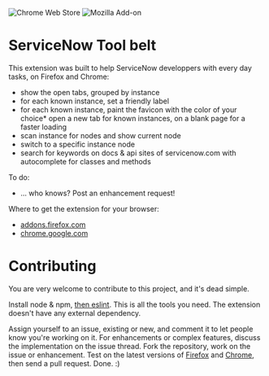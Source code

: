 ![Chrome Web Store](https://img.shields.io/chrome-web-store/users/jflcifhpkilfaomlnikfaaccmpidkmln.svg?label=chrome%20users&logo=google)
![Mozilla Add-on](https://img.shields.io/amo/users/snow-tool-belt.svg?label=firefox%20users&logo=mozilla)
# ServiceNow Tool belt

This extension was built to help ServiceNow developpers with every day tasks, on Firefox and Chrome:
* show the open tabs, grouped by instance
* for each known instance, set a friendly label 
* for each known instance, paint the favicon with the color of your choice* open a new tab for known instances, on a blank page for a faster loading
* scan instance for nodes and show current node
* switch to a specific instance node
* search for keywords on docs & api sites of servicenow.com with autocomplete for classes and methods

To do:
* ... who knows? Post an enhancement request! 

Where to get the extension for your browser:
* [addons.firefox.com](https://addons.mozilla.org/fr/firefox/addon/snow-tool-belt/)
* [chrome.google.com](https://chrome.google.com/webstore/detail/servicenow-tool-belt/jflcifhpkilfaomlnikfaaccmpidkmln)


# Contributing

You are very welcome to contribute to this project, and it's dead simple.

Install node & npm, [then eslint](https://eslint.org/docs/user-guide/getting-started).
This is all the tools you need. The extension doesn't have any external dependency.

Assign yourself to an issue, existing or new, and comment it to let people know you're working on it.
For enhancements or complex features, discuss the implementation on the issue thread.
Fork the repository, work on the issue or enhancement. Test on the latest versions of [Firefox](https://developer.mozilla.org/en-US/Add-ons/WebExtensions/Temporary_Installation_in_Firefox) and [Chrome](https://developer.chrome.com/extensions/getstarted#unpacked), then send a pull request.
Done. :)
